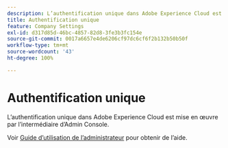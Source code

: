 ```yaml
---
description: L’authentification unique dans Adobe Experience Cloud est mise en œuvre par l’intermédiaire d’Admin Console.
title: Authentification unique
feature: Company Settings
exl-id: d317d85d-46bc-4857-82d8-3fe3b3fc154e
source-git-commit: 0017a6657e4de6206cf97dc6cf6f2b132b50b50f
workflow-type: tm+mt
source-wordcount: '43'
ht-degree: 100%

---
```


# Authentification unique

L’authentification unique dans Adobe Experience Cloud est mise en œuvre par l’intermédiaire d’Admin Console.

Voir [Guide d’utilisation de l’administrateur](https://helpx.adobe.com/fr/enterprise/admin-guide.html/enterprise/using/set-up-identity.ug.html) pour obtenir de l’aide.
